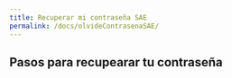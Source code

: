 ```yaml
---
title: Recuperar mi contraseña SAE
permalink: /docs/olvideContrasenaSAE/
---
```


## Pasos para recupearar tu contraseña